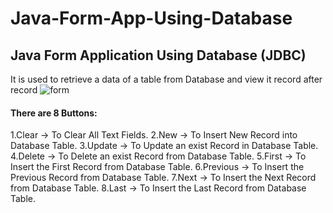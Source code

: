 # Java-Form-App-Using-Database
## Java Form Application Using Database (JDBC)
It is used to retrieve a data of a table from Database and view it record after record
![form](https://user-images.githubusercontent.com/81237428/212727085-e9f09f4b-3a92-4690-88f6-f9e016135022.PNG)
#### There are 8 Buttons:
1.Clear -> To Clear All Text Fields.
2.New -> To Insert New Record into Database Table.
3.Update -> To Update an exist Record in Database Table.
4.Delete -> To Delete an exist Record from Database Table.
5.First -> To Insert the First Record from Database Table.
6.Previous -> To Insert the Previous Record from Database Table.
7.Next -> To Insert the Next Record from Database Table.
8.Last -> To Insert the Last Record from Database Table.

